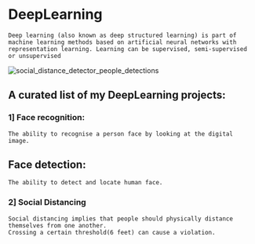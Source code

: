 # DeepLearning
    Deep learning (also known as deep structured learning) is part of machine learning methods based on artificial neural networks with representation learning. Learning can be supervised, semi-supervised or unsupervised


![social_distance_detector_people_detections](https://user-images.githubusercontent.com/58945964/115157576-a40b5a00-a04f-11eb-9ecd-8f0be5a1d448.jpg)

## A curated list of my DeepLearning projects: 
### 1] Face recognition:
    The ability to recognise a person face by looking at the digital image.

## Face detection:
    The ability to detect and locate human face.

### 2] Social Distancing
    Social distancing implies that people should physically distance themselves from one another. 
    Crossing a certain threshold(6 feet) can cause a violation.
